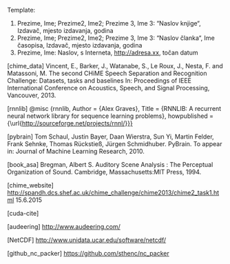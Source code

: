 Template:
1. Prezime, Ime; Prezime2, Ime2; Prezime 3, Ime 3: “Naslov knjige“, Izdavač, mjesto izdavanja, godina
2. Prezime, Ime; Prezime2, Ime2; Prezime 3, Ime 3: “Naslov članka“, Ime časopisa, Izdavač, mjesto izdavanja, godina
3. Prezime, Ime: Naslov, s Interneta, http://adresa.xx, točan datum



[chime_data] Vincent, E., Barker, J., Watanabe, S., Le Roux, J., Nesta, F. and Matassoni, M.
The second CHiME Speech Separation and Recognition Challenge: Datasets, tasks and baselines In:
Proceedings of IEEE International Conference on Acoustics, Speech, and Signal Processing, Vancouver, 2013.

[rnnlib] @misc
{rnnlib,
Author = {Alex Graves},
Title = {RNNLIB: A recurrent neural network library for sequence learning problems},
howpublished = {\url{http://sourceforge.net/projects/rnnl/}}}

[pybrain] Tom Schaul, Justin Bayer, Daan Wierstra, Sun Yi, Martin Felder,
Frank Sehnke, Thomas Rückstieß, Jürgen Schmidhuber. PyBrain. To appear in: Journal of Machine Learning Research, 2010. 

[book_asa] Bregman, Albert S. Auditory Scene Analysis : The Perceptual Organization of Sound. Cambridge, Massachusetts:MIT Press, 1994.

[chime_website] http://spandh.dcs.shef.ac.uk/chime_challenge/chime2013/chime2_task1.html 15.6.2015

[cuda-cite]

[audeering] http://www.audeering.com/

[NetCDF] http://www.unidata.ucar.edu/software/netcdf/

[github_nc_packer] https://github.com/sthenc/nc_packer
